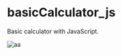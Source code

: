 # basicCalculator_js

Basic calculator with JavaScript.

![aa](https://github.com/ArtielSry/basicCalculator_js/assets/113340763/2f3e917f-3851-48c9-8645-7755fb71c061)
